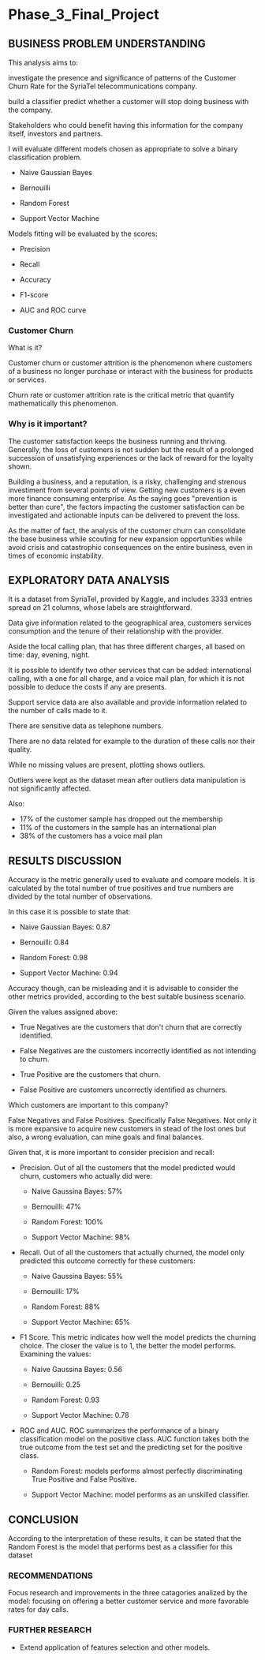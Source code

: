 # Phase_3_Final_Project

## BUSINESS PROBLEM UNDERSTANDING

This analysis aims to:

investigate the presence and significance of patterns of the Customer Churn Rate for the SyriaTel telecommunications company.

build a classifier predict whether a customer will stop doing business with the company.

Stakeholders who could benefit having this information for the company itself, investors and partners.

I will evaluate different models chosen as appropriate to solve a binary classification problem.

- Naive Gaussian Bayes

- Bernouilli

- Random Forest

- Support Vector Machine

Models fitting will be evaluated by the scores:

- Precision

- Recall

- Accuracy

- F1-score

- AUC and ROC curve

### Customer Churn

What is it?

Customer churn or customer attrition is the phenomenon where customers of a business no longer purchase or interact with the business for products or services.

Churn rate or customer attrition rate is the critical metric that quantify mathematically this phenomenon.

### Why is it important?

The customer satisfaction keeps the business running and thriving. Generally, the loss of customers is not sudden but the result of a prolonged succession of unsatisfying experiences or the lack of reward for the loyalty shown.

Building a business, and a reputation, is a risky, challenging and strenous investiment from several points of view. Getting new customers is a even more finance consuming enterprise. As the saying goes "prevention is better than cure", the factors impacting the customer satisfaction can be investigated and actionable inputs can be delivered to prevent the loss.

As the matter of fact, the analysis of the customer churn can consolidate the base business while scouting for new expansion opportunities while avoid crisis and catastrophic consequences on the entire business, even in times of economic instability.


## EXPLORATORY DATA ANALYSIS

It is a dataset from SyriaTel, provided by Kaggle, and includes 3333 entries spread on 21 columns, whose labels are straightforward.

Data give information related to the geographical area, customers services consumption and the tenure of their relationship with the provider.

Aside the local calling plan, that has three different charges, all based on time: day, evening, night.

It is possible to identify two other services that can be added: international calling, with a one for all charge, and a voice mail plan, for which it is not possible to deduce the costs if any are presents.

Support service data are also available and provide information related to the number of calls made to it.

There are sensitive data as telephone numbers.

There are no data related for example to the duration of these calls nor their quality.

While no missing values are present, plotting shows outliers.

Outliers were kept as the dataset mean after outliers data manipulation is not significantly affected.

Also:

- 17% of the customer sample has dropped out the membership
- 11% of the customers in the sample has an international plan 
- 38% of the customers has a voice mail plan 

## RESULTS DISCUSSION

Accuracy is the metric generally used to evaluate and compare models. It is calculated by the total number of true positives and true numbers are divided by the total number of observations. 

In this case it is possible to state that:

- Naive Gaussian Bayes: 0.87

- Bernouilli: 0.84

- Random Forest: 0.98

- Support Vector Machine: 0.94


Accuracy though, can be misleading and it is advisable to consider the other metrics provided, according to the best suitable business scenario.

Given the values assigned above:

- True Negatives are the customers that don't churn that are correctly identified. 

- False Negatives are the customers incorrectly identified as not intending to churn.
 
- True Positive are the customers that churn.

- False Positive are customers uncorrectly identified as churners.


Which customers are important to this company?

False Negatives and False Positives. Specifically False Negatives. Not only it is more expansive to acquire new customers in stead of the lost ones but also, a wrong evaluation, can mine goals and final balances.




Given that, it is more important to consider precision and recall:


- Precision. Out of all the customers that the model predicted would churn, customers who actually did were:

    - Naive Gaussina Bayes: 57% 
    
    - Bernouilli: 47%
    
    - Random Forest: 100%
    
    - Support Vector Machine: 98%
    
- Recall. Out of all the customers that actually churned, the model only predicted this outcome correctly for these customers:

    - Naive Gaussina Bayes: 55% 
    
    - Bernouilli: 17%
    
    - Random Forest: 88%
    
    - Support Vector Machine: 65%


- F1 Score. This metric indicates how well the model predicts the churning choice. The closer the value is to 1, the better the model performs. Examining the values:

    - Naive Gaussina Bayes: 0.56 
    
    - Bernouilli: 0.25
    
    - Random Forest: 0.93
    
    - Support Vector Machine: 0.78
    

- ROC and AUC. 
ROC summarizes the performance of a binary classification model on the positive class.
AUC function takes both the true outcome from the test set and the predicting set for the positive class.
    
    - Random Forest: models performs almost perfectly discriminating True Positive and False Positive.
    
    - Support Vector Machine: model performs as an unskilled classifier. 

## CONCLUSION

According to the interpretation of these results, it can be stated that the Random Forest is the model that performs best as a classifier for this dataset

### RECOMMENDATIONS

Focus research and improvements in the three catagories analized by the model: focusing on offering a better customer service and more favorable rates for day calls. 


### FURTHER RESEARCH

- Extend application of features selection and other models.

